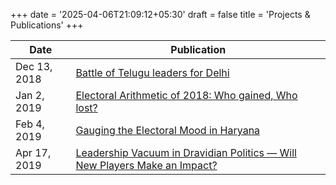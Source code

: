 +++
date = '2025-04-06T21:09:12+05:30'
draft = false
title = 'Projects & Publications'
+++

<div class="publications-table">

| Date          | Publication   | 
| ------------- | ------------- | 
| Dec 13, 2018  | [Battle of Telugu leaders for Delhi](https://www.cppr.in/centre-for-comparative-studies/battle-of-telugu-leaders-for-delhi)|
| Jan 2, 2019   | [Electoral Arithmetic of 2018: Who gained, Who lost?](https://www.cppr.in/centre-for-comparative-studies/electoral-arithmetic-of-2018-who-gained-who-lost)|
| Feb 4, 2019   | [Gauging the Electoral Mood in Haryana](https://www.cppr.in/centre-for-comparative-studies/gauging-the-electoral-mood-in-haryana)|
| Apr 17, 2019 | [Leadership Vacuum in Dravidian Politics — Will New Players Make an Impact?](https://www.cppr.in/articles/leadership-vacuum-in-dravidian-politics-will-new-players-make-an-impact)|

</div>